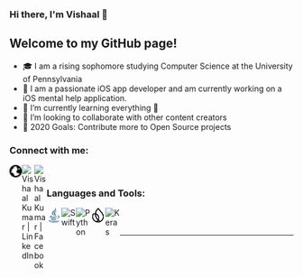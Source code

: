 ### Hi there, I'm Vishaal  👋

## Welcome to my GitHub page!
- 🎓 I am a rising sophomore studying Computer Science at the University of Pennsylvania
- 📱 I am a passionate iOS app developer and am currently working on a iOS mental help application.
- 🌱 I’m currently learning everything 🤣
- 👯 I’m looking to collaborate with other content creators
- 🥅 2020 Goals: Contribute more to Open Source projects

### Connect with me:

[<img align="left" alt="vishaalpkumar.github.io/" width="22px" src="https://raw.githubusercontent.com/iconic/open-iconic/master/svg/globe.svg" />][website]
[<img align="left" alt="Vishaal Kumar | LinkedIn" width="22px" src="https://cdn.jsdelivr.net/npm/simple-icons@v3/icons/linkedin.svg" />][linkedin]
[<img align="left" alt="Vishaal Kumar | Facebook" width="22px" src="https://cdn.jsdelivr.net/npm/simple-icons@v3/icons/facebook.svg" />][facebook]

<br />

### Languages and Tools:

[<img align="left" alt="JAVA" width="26px" src="https://github.com/simple-icons/simple-icons/blob/develop/icons/java.svg" />][website]
[<img align="left" alt="Swift" width="26px" src="https://github.com/simple-icons/simple-icons/blob/develop/icons/ios.svg" />][website]
[<img align="left" alt="Python" width="26px" src="https://github.com/simple-icons/simple-icons/blob/develop/icons/python.svg" />][website]
[<img align="left" alt="Google Firebase" width="26px" src="https://github.com/simple-icons/simple-icons/blob/develop/icons/firebase.svg" />][website]
[<img align="left" alt="Keras" width="26px" src="https://github.com/simple-icons/simple-icons/blob/develop/icons/keras.svg" />][website]



<br />
<br />


---


[website]: https://vishaalpkumar.github.io/
[facebook]: https://www.facebook.com/vishaal.kumar.10
[linkedin]: https://www.linkedin.com/in/vishaalpkumar/